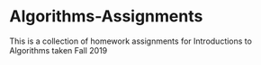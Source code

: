 # Algorithms-Assignments
This is a collection of homework assignments for Introductions to Algorithms taken Fall 2019

